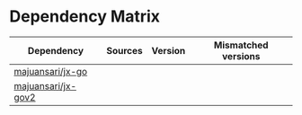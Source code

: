 # Dependency Matrix

Dependency | Sources | Version | Mismatched versions
---------- | ------- | ------- | -------------------
[majuansari/jx-go](https://github.com/majuansari/jx-go.git) |  | []() | 
[majuansari/jx-gov2](https://github.com/majuansari/jx-gov2.git) |  | []() | 
